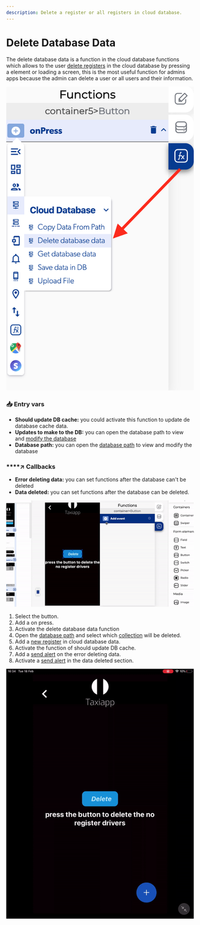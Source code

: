 ```yaml
---
description: Delete a register or all registers in cloud database.
---
```


# Delete Database Data

The delete database data is a function in the cloud database functions which allows to the user [delete registers](../../database/database/delete-data.md) in the cloud database by pressing a element or loading a screen, this is the most useful function for admins apps because the admin can delete a user or all users and their information.



![](../../../.gitbook/assets/captura-de-pantalla-2020-02-10-a-la-s-11.33.10.png)

### 📥 Entry vars <a id="entry-vars"></a>

* **Should update DB cache:** you could activate this function to update de database cache data.
* **Updates to make to the DB:** you can open the database path to view and [modify the database ](../../database/database-editor/edit-data.md)
* **Database path:** you can open the [database path](../../database/database-editor/open-database-editor.md) to view and modify the database

### \*\*\*\*↗ **Callbacks**

* **Error deleting data:** you can set functions after the database can't be deleted
* **Data deleted:** you can set functions after the database can be deleted.

![](../../../.gitbook/assets/ezgif.com-video-to-gif-4.gif)

1. Select the button.
2. Add a on press.
3. Activate the delete database data function
4. Open the [database path](../../database/database-editor/open-database-editor.md) and select which [collection](../../database/) will be deleted.
5. Add a [new register](../../database/database-editor/add-data.md) in cloud database data.
6. Activate the function of should update DB cache.
7. Add a [send alert](../notifications/send-alert.md) on the error deleting data.
8. Activate a [send alert](../notifications/send-alert.md) in the data deleted section.

![Once you push the button all the drivers register is deleted](../../../.gitbook/assets/ezgif.com-video-to-gif-5.gif)

